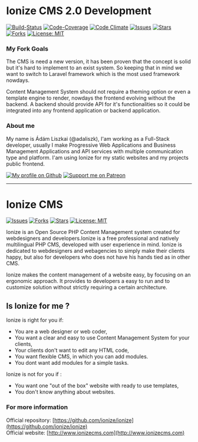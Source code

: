 # Ionize CMS 2.0 Development

[![Build-Status](https://travis-ci.org/adaliszk/ionize-core.svg?branch=development)](https://travis-ci.org/adaliszk/ionize-core)
[![Code-Coverage](https://codecov.io/gh/adaliszk/ionize-core/branch/development/graph/badge.svg)](https://codecov.io/gh/adaliszk/ionize-core)
[![Code Climate](https://codeclimate.com/github/adaliszk/ionize-core.svg)](https://codeclimate.com/github/adaliszk/ionize-core)
[![Issues](https://img.shields.io/github/issues/adaliszk/ionize-cms.svg)](https://github.com/adaliszk/ionize-cms/issues)
[![Stars](https://img.shields.io/github/stars/adaliszk/ionize-cms.svg)](https://github.com/adaliszk/ionize-cms/stargazers)
[![Forks](https://img.shields.io/github/forks/adaliszk/ionize-cms.svg)](https://github.com/adaliszk/ionize-cms/network)
[![License: MIT](https://img.shields.io/badge/License-MIT-blue.svg)](LICENSE.md)

### My Fork Goals

The CMS is need a new version,  it has been  proven  that the  concept is solid
but it's hard to implement to an exist system.  So keeping that in mind we want
to switch to  Laravel  framework which is  the most  used framework nowdays.  

Content Management System should not require a theming option or even a
template engine to render, nowdays the frontend evolving without the backend.
A backend should provide API for it's functionalities so it could be integrated
into any frontend application or backend application.

### About me

My name is Ádám Liszkai (@adaliszk), I'am  working  as a  Full-Stack developer,
usually  I   make  Progressive   Web   Applications  and  Business   Management
Applications and API  services with multiple  communication  type and platform.
I'am using Ionize for my static websites and my projects public frontend.

[![My profile on Github](https://github.com/adaliszk/badges/blob/master/github.png?raw=true)](https://github.com/adaliszk)
[![Support me on Patreon](https://github.com/adaliszk/Badges/blob/master/patreon.png?raw=true)](https://patreon.com/adaliszk)

---

# Ionize CMS
[![Issues](https://img.shields.io/github/issues/ionize/ionize.svg)](https://github.com/ionize/ionize/issues)
[![Forks](https://img.shields.io/github/forks/ionize/ionize.svg)](https://github.com/ionize/ionize/network)
[![Stars](https://img.shields.io/github/stars/ionize/ionize.svg)](https://github.com/ionize/ionize/stargazers)
[![License: MIT](https://img.shields.io/badge/License-MIT-blue.svg)](LICENSE.md)

Ionize is an Open Source PHP Content Management system created for webdesigners
and developers.Ionize is a free professional and natively multilingual PHP CMS,
developed  with user  experience in mind.  Ionize is dedicated  to webdesigners
and  webagencies to simply  make  their clients happy,  but also for developers
who does not have his hands tied as in other CMS.

Ionize  makes the  content  management  of a  website easy,  by  focusing on an
ergonomic  approach. It  provides to developers  a easy to run and to customize
solution without strictly requiring a certain architecture.

## Is Ionize for me ?

Ionize is right for you if:

- You are a web designer or web coder,
- You want a clear and easy to use Content Management System for your clients,
- Your clients don't want to edit any HTML code,
- You want flexible CMS, in which you can add modules.
- You dont want add modules for a simple tasks.

Ionize is not for you if :

- You want one "out of the box" website with ready to use templates,
- You don't know anything about websites.

### For more information

Official repository: [https://github.com/ionize/ionize](https://github.com/ionize/ionize)  
Official website: [http://www.ionizecms.com](http://www.ionizecms.com)
